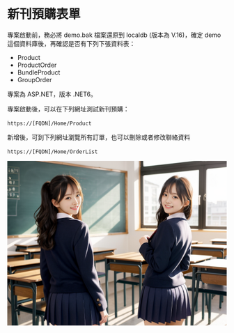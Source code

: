 # 新刊預購表單

專案啟動前，務必將 demo.bak 檔案還原到 localdb (版本為 V.16)，確定 demo 這個資料庫後，再確認是否有下列下張資料表：

- Product
- ProductOrder
- BundleProduct
- GroupOrder

專案為 ASP.NET，版本 .NET6。

專案啟動後，可以在下列網址測試新刊預購：

`https://[FQDN]/Home/Product`

新增後，可到下列網址瀏覽所有訂單，也可以刪除或者修改聯絡資料

`https://[FQDN]/Home/OrderList`

<img src="01308-402764903.png" width="600" border="0" />